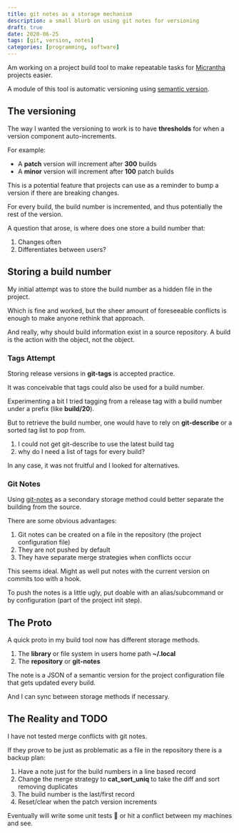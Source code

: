 ```yaml
---
title: git notes as a storage mechanism
description: a small blurb on using git notes for versioning
draft: true
date: 2020-06-25
tags: [git, version, notes]
categories: [programming, software]
---
```



Am working on a project build tool to make repeatable tasks for [Micrantha](https://micrantha.com) projects easier.

A module of this tool is automatic versioning using [semantic version](https://semver.org/).

## The versioning

The way I wanted the versioning to work is to have **thresholds** for when a version component auto-increments.

For example:

- A **patch** version will increment after **300** builds
- A **minor** version will increment after **100** patch builds

This is a potential feature that projects can use as a reminder to bump a version if there are breaking changes.

For every build, the build number is incremented, and thus potentially the rest of the version.

A question that arose, is where does one store a build number that:

1. Changes often
2. Differentiates between users?

## Storing a build number

My initial attempt was to store the build number as a hidden file in the project.

Which is fine and worked, but the sheer amount of foreseeable conflicts is enough to make anyone rethink that approach.

And really, why should build information exist in a source repository.  A build is the action with the object, not the object.

### Tags Attempt

Storing release versions in **git-tags** is accepted practice.

It was conceivable that tags could also be used for a build number.  

Experimenting a bit I tried tagging from a release tag with a build number under a prefix (like **build/20**).

But to retrieve the build number, one would have to rely on **git-describe** or a sorted tag list to pop from.

1.  I could not get git-describe to use the latest build tag
2.  why do I need a list of tags for every build?

In any case, it was not fruitful and I looked for alternatives.

### Git Notes

Using [git-notes](https://git-scm.com/docs/git-notes) as a secondary storage method could better separate the building from the source.

There are some obvious advantages:

1.  Git notes can be created on a file in the repository (the project configuration file)
2.  They are not pushed by default
3.  They have separate merge strategies when conflicts occur

This seems ideal. Might as well put notes with the current version on commits too with a hook.

To push the notes is a little ugly, put doable with an alias/subcommand or by configuration (part of the project init step).

## The Proto

A quick proto in my build tool now has different storage methods.

1. The **library** or file system in users home path **~/.local**
2. The **repository** or **git-notes**

The note is a JSON of a semantic version for the project configuration file that gets updated every build.

And I can sync between storage methods if necessary.

## The Reality and TODO

I have not tested merge conflicts with git notes.  

If they prove to be just as problematic as a file in the repository there is a backup plan:

1. Have a note just for the build numbers in a line based record
2. Change the merge strategy to **cat_sort_uniq** to take the diff and sort removing duplicates
3. The build number is the last/first record
4. Reset/clear when the patch version increments

Eventually will write some unit tests 🤦 or hit a conflict between my machines and see.

